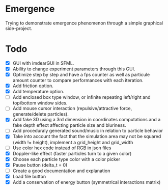 # Emergence
Trying to demonstrate emergence phenomenon through a simple graphical side-project.

# Todo
- [x] GUI with imdearGUI in SFML.
- [x] Ability to change experiment parameters through this GUI.
- [x] Optimize step by step and have a fps counter as well as particule amount counter to compare performances with each iteration.
- [x] Add friction option.
- [x] Add temperature option.
- [ ] Add enclosed box type window, or infinite repeating left/right and top/bottom window sides.
- [ ] Add mouse cursor interaction (repulsive/attractive force, generate/delete particles).
- [x] Add fake 3D using a 3rd dimension in coordinates computations and a fake depth effect affecting particle size and bluriness.
- [ ] Add proceduraly generated sound/music in relation to particle behavior
- [x] Take into account the fact that the simulation area may not be squared (width != height), implement a grid_height and grid_width
- [ ] Use color hex code instead of RGB in json files
- [x] Doppler-like effect (faster particles turn to a given color)
- [x] Choose each particle type color with a color picker
- [x] Pause button (delta_t = 0)
- [ ] Create a good documentation and explanation
- [x] Load file button
- [x] Add a conservation of energy button (symmetrical interactions matrix)
